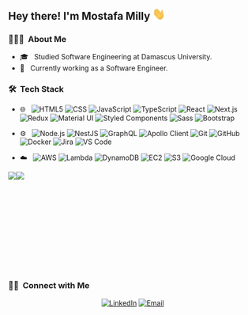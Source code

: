 <h2> Hey there! I'm Mostafa Milly <img src="https://github.com/ali-mohamed-nasser/ali-mohamed-nasser/blob/main/icons/hello.gif" width="26"></h2> 

<h3> 👨🏻‍💻 &nbsp;About Me </h3>

- 🎓 &nbsp; Studied Software Engineering at Damascus University.
- 💼 &nbsp; Currently working as a Software Engineer.

<h3> 🛠 &nbsp;Tech Stack</h3>

- 🌐 &nbsp;
  ![HTML5](https://img.shields.io/badge/-HTML5-333333?style=flat&logo=HTML5)
  ![CSS](https://img.shields.io/badge/-CSS-333333?style=flat&logo=CSS3&logoColor=1572B6)
  ![JavaScript](https://img.shields.io/badge/-JavaScript-333333?style=flat&logo=javascript)
  ![TypeScript](https://img.shields.io/badge/-TypeScript-333333?style=flat&logo=typescript)
  ![React](https://img.shields.io/badge/-React-333333?style=flat&logo=react)
  ![Next.js](https://img.shields.io/badge/-Next.js-333333?style=flat&logo=nextdotjs)
  ![Redux](https://img.shields.io/badge/-Redux-333333?style=flat&logo=redux)
  ![Material UI](https://img.shields.io/badge/-Material%20UI-333333?style=flat&logo=mui&logoColor=007FFF)
  ![Styled Components](https://img.shields.io/badge/-Styled%20Components-333333?style=flat&logo=styled-components&logoColor=DB7093)
  ![Sass](https://img.shields.io/badge/-Sass-333333?style=flat&logo=sass&logoColor=CC6699)
  ![Bootstrap](https://img.shields.io/badge/-Bootstrap-333333?style=flat&logo=bootstrap&logoColor=563D7C)

- ⚙️ &nbsp;
  ![Node.js](https://img.shields.io/badge/-Node.js-333333?style=flat&logo=node.js&logoColor=339933)
  ![NestJS](https://img.shields.io/badge/-NestJS-333333?style=flat&logo=nestjs&logoColor=E0234E)
  ![GraphQL](https://img.shields.io/badge/-GraphQL-333333?style=flat&logo=graphql&logoColor=E10098)
  ![Apollo Client](https://img.shields.io/badge/-Apollo%20Client-333333?style=flat&logo=apollographql&logoColor=311C87)
  ![Git](https://img.shields.io/badge/-Git-333333?style=flat&logo=git)
  ![GitHub](https://img.shields.io/badge/-GitHub-333333?style=flat&logo=github)
  ![Docker](https://img.shields.io/badge/-Docker-333333?style=flat&logo=docker)
  ![Jira](https://img.shields.io/badge/-Jira-333333?style=flat&logo=jira&logoColor=0052CC)
  ![VS Code](https://img.shields.io/badge/-VS%20Code-333333?style=flat&logo=visual-studio-code&logoColor=007ACC)

- ☁️ &nbsp;
  ![AWS](https://img.shields.io/badge/-AWS-333333?style=flat&logo=amazon-aws&logoColor=FF9900)
  ![Lambda](https://img.shields.io/badge/-AWS%20Lambda-333333?style=flat&logo=awslambda&logoColor=FF9900)
  ![DynamoDB](https://img.shields.io/badge/-DynamoDB-333333?style=flat&logo=amazondynamodb&logoColor=4053D6)
  ![EC2](https://img.shields.io/badge/-EC2-333333?style=flat&logo=amazonec2&logoColor=FF9900)
  ![S3](https://img.shields.io/badge/-S3-333333?style=flat&logo=amazons3&logoColor=569A31)
  ![Google Cloud](https://img.shields.io/badge/-Google%20Cloud-333333?style=flat&logo=googlecloud&logoColor=4285F4)


<a href="https://github.com/mostafakmilly" style="display:flex;">
  <img height="180em" src="https://github-readme-stats.vercel.app/api?username=mostafakmilly&theme=react&show_icons=true" />
  <img height="180em" src="https://github-readme-stats.vercel.app/api/top-langs/?username=mostafakmilly&theme=react&layout=compact" />
</a>

<br/>

<h3> 🤝🏻 &nbsp;Connect with Me </h3>

<p align="center">
<a href="https://www.linkedin.com/in/mostafa-kashoul-milly-71453a1a3/"><img alt="LinkedIn" src="https://img.shields.io/badge/LinkedIn-Mostafa%20Kashoul%20Milly-blue?style=flat-square&logo=linkedin"></a>
<a href="mailto:mostafamilly6@gmail.com"><img alt="Email" src="https://img.shields.io/badge/Email-mostafamilly6@gmail.com-blue?style=flat-square&logo=gmail"></a>
</p>
